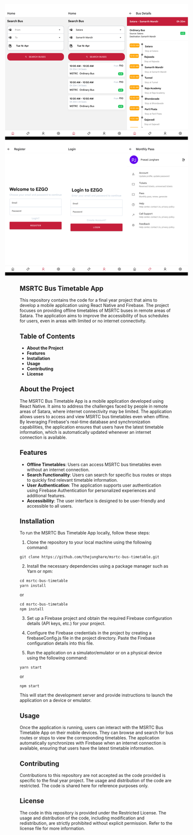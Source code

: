 <div style="display: flex; justify-content: center;">
    <img src="./assets/app-screenshot/search.png" alt="Search Screenshot" width="200" />
    <img src="./assets/app-screenshot/search-result.png" alt="Search Result Screenshot" width="200" />
    <img src="./assets/app-screenshot/bus-details.png" alt="Bus Details Screenshot" width="200" />
</div>
<div style="display: flex; justify-content: center;">
    <img src="./assets/app-screenshot/create-account.png" alt="Create Account Screenshot" width="200" />
    <img src="./assets/app-screenshot/login-screen.png" alt="Login Screen Screenshot" width="200" />
    <img src="./assets/app-screenshot/profile.png" alt="Profile Screenshot" width="200" />
</div>



## MSRTC Bus Timetable App

This repository contains the code for a final year project that aims to develop a mobile application using React Native and Firebase. The project focuses on providing offline timetables of MSRTC buses in remote areas of Satara. The application aims to improve the accessibility of bus schedules for users, even in areas with limited or no internet connectivity.

## Table of Contents

- **About the Project**
- **Features**
- **Installation**
- **Usage**
- **Contributing**
- **License**

## About the Project

The MSRTC Bus Timetable App is a mobile application developed using React Native. It aims to address the challenges faced by people in remote areas of Satara, where internet connectivity may be limited. The application allows users to access and view MSRTC bus timetables even when offline. By leveraging Firebase's real-time database and synchronization capabilities, the application ensures that users have the latest timetable information, which is automatically updated whenever an internet connection is available.

## Features

- **Offline Timetables**: Users can access MSRTC bus timetables even without an internet connection.
- **Search Functionality**: Users can search for specific bus routes or stops to quickly find relevant timetable information.
- **User Authentication**: The application supports user authentication using Firebase Authentication for personalized experiences and additional features.
- **Accessibility**: The user interface is designed to be user-friendly and accessible to all users.

## Installation
To run the MSRTC Bus Timetable App locally, follow these steps:

1. Clone the repository to your local machine using the following command:

```
git clone https://github.com/thejunghare/msrtc-bus-timetable.git
```

2. Install the necessary dependencies using a package manager such as Yarn or npm:
```
cd msrtc-bus-timetable
yarn install
```

or
```
cd msrtc-bus-timetable
npm install
```

3. Set up a Firebase project and obtain the required Firebase configuration details (API keys, etc.) for your project.

4. Configure the Firebase credentials in the project by creating a firebaseConfig.js file in the project directory. Paste the Firebase configuration details into this file.

5. Run the application on a simulator/emulator or on a physical device using the following command:

```
yarn start
```

or
```
npm start
```
This will start the development server and provide instructions to launch the application on a device or emulator.

## Usage
Once the application is running, users can interact with the MSRTC Bus Timetable App on their mobile devices. They can browse and search for bus routes or stops to view the corresponding timetables. The application automatically synchronizes with Firebase when an internet connection is available, ensuring that users have the latest timetable information.

## Contributing
Contributions to this repository are not accepted as the code provided is specific to the final year project. The usage and distribution of the code are restricted. The code is shared here for reference purposes only.

## License
The code in this repository is provided under the Restricted License. The usage and distribution of the code, including modification and redistribution, are strictly prohibited without explicit permission. Refer to the license file for more information.
